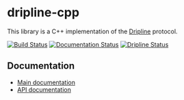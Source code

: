 # dripline-cpp

This library is a C++ implementation of the [Dripline](http://www.project8.org/dripline) protocol. 

[![Build Status](https://travis-ci.com/driplineorg/dripline-cpp.svg?branch=master)](https://travis-ci.com/driplineorg/dripline-cpp)
[![Documentation Status](https://readthedocs.org/projects/dripline-cpp/badge/?version=master)](https://dripline-cpp.readthedocs.io/en/master/?badge=master)
[![Dripline Status](https://img.shields.io/badge/dripline-2.1.1-blue.svg)](https://img.shields.io/badge/dripline-2.1.1-blue.svg)

## Documentation

* [Main documentation](http://www.project8.org/dripline-cpp)
* [API documentation](http://dripline-cpp.readthedocs.io/en/stable/_static/index.html)
